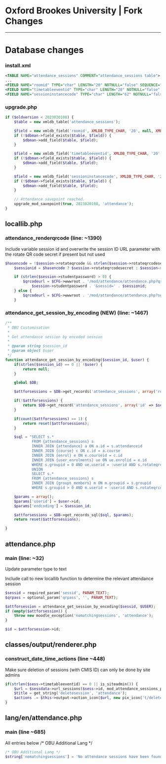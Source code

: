 Oxford Brookes University | Fork Changes
========================================
----------------------------------------
# Database changes
### install.xml
```xml
<TABLE NAME="attendance_sessions" COMMENT="attendance_sessions table">
...
<FIELD NAME="roomid" TYPE="char" LENGTH="20" NOTNULL="false" SEQUENCE="false" COMMENT="Identifier for the room hosting the session"/>
<FIELD NAME="timetableeventid" TYPE="char" LENGTH="20" NOTNULL="false" SEQUENCE="false" COMMENT="Timetabling session identifier"/>
<FIELD NAME="sessioninstancecode" TYPE="char" LENGTH="62" NOTNULL="false" SEQUENCE="false" COMMENT="Encoded session instance"/>
```

### upgrade.php
```php
if ($oldversion < 2023020108) {
    $table = new xmldb_table('attendance_sessions');

    $field = new xmldb_field('roomid', XMLDB_TYPE_CHAR, '20', null, XMLDB_NOTNULL, null, '', 'automarkcmid');
    if (!$dbman->field_exists($table, $field)) {
        $dbman->add_field($table, $field);
    }

    $field = new xmldb_field('timetableeventid', XMLDB_TYPE_CHAR, '20', null, XMLDB_NOTNULL, null, '', 'roomid');
    if (!$dbman->field_exists($table, $field)) {
        $dbman->add_field($table, $field);
    }

    $field = new xmldb_field('sessioninstancecode', XMLDB_TYPE_CHAR, '20', null, XMLDB_NOTNULL, null, '', 'timetableeventid');
    if (!$dbman->field_exists($table, $field)) {
        $dbman->add_field($table, $field);
    }

    // Attendance savepoint reached.
    upgrade_mod_savepoint(true, 2023020108, 'attendance');
}
```

## locallib.php
### attendance_renderqrcode (line: ~1390)

Include variable session id and overwrite the session ID URL parameter with the rotate QR code secret if present but not used

``` php
$hasencode = !$session->rotateqrcode && strlen($session->rotateqrcodesecret) > 0;
    $sessionid = $hasencode ? $session->rotateqrcodesecret : $session->id;

    if (strlen($session->studentpassword) > 0) {
        $qrcodeurl = $CFG->wwwroot . '/mod/attendance/attendance.php?qrpass=' .
            $session->studentpassword . '&sessid=' . $sessionid;
    } else {
        $qrcodeurl = $CFG->wwwroot . '/mod/attendance/attendance.php?sessid=' . $sessionid;
    }
```

### attendance_get_session_by_encoding (NEW) (line: ~1467)

``` php
/**
 * OBU Customisation
 *
 * Get attendance session by encoded session
 *
 * @param string $session_id
 * @param object $user
 */
function attendance_get_session_by_encoding($session_id, $user) {
    if(strlen($session_id) == 0 || !$user) {
        return null;
    }

    global $DB;

    $attforsessions = $DB->get_records('attendance_sessions', array('rotateqrcodesecret' => $session_id), null);

    if(!$attforsessions) {
        return $DB->get_record('attendance_sessions', array('id' => $session_id), '*', MUST_EXIST);
    }

    if(count($attforsessions) == 1) {
        return reset($attforsessions);
    }

    $sql = "SELECT s.*
            FROM {attendance_sessions} s 
            INNER JOIN {attendance} a ON a.id = s.attendanceid
            INNER JOIN {course} c ON c.id = a.course
            INNER JOIN {enrol} e ON e.courseid = c.id
            INNER JOIN {user_enrolments} ue ON ue.enrolid = e.id
            WHERE s.groupid = 0 AND ue.userid = :userid AND s.rotateqrcodesecret = :endcoding
            UNION
            SELECT s.*
            FROM {attendance_sessions} s 
            INNER JOIN {groups_members} m ON m.groupid = s.groupid
            WHERE s.groupid > 0 AND m.userid = :userid AND s.rotateqrcodesecret = :endcoding";

    $params = array();
    $params['userid'] = $user->id;
    $params['endcoding'] = $session_id;

    $attforsessions = $DB->get_records_sql($sql, $params);
    return reset($attforsessions);

}
```

## attendance.php
### main (line: ~32)

Update parameter type to text

Include call to new locallib function to determine the relevant attendance session

``` php
$sessid = required_param('sessid', PARAM_TEXT);
$qrpass = optional_param('qrpass', '', PARAM_TEXT);

$attforsession = attendance_get_session_by_encoding($sessid, $USER);
if (empty($attforsession)) {
    throw new moodle_exception('nomatchingsessions', 'attendance');
}

$id = $attforsession->id;
```

## classes/output/renderer.php
### construct_date_time_actions (line ~448)

Make sure deletion of sessions (with CMIS ID) can only be done by site admins

``` php 
if(strlen($sess->timetableeventid) == 0 || is_siteadmin()) {
    $url = $sessdata->url_sessions($sess->id, mod_attendance_sessions_page_params::ACTION_DELETE);
    $title = get_string('deletesession', 'attendance');
    $actions .= $this->output->action_icon($url, new pix_icon('t/delete', $title));
}
```


## lang/en/attendance.php
### main (line ~685)

All entries below /* OBU Additional Lang */

``` php
/* OBU Additional Lang */
$string['nomatchingsessions'] = 'No attendance sessions have been found for you.';
```